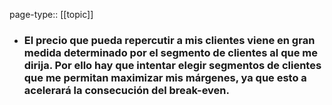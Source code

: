 page-type:: [[topic]]
- ### El precio que pueda repercutir a mis clientes viene en gran medida determinado por el segmento de clientes al que me dirija. Por ello hay que intentar elegir segmentos de clientes que me permitan maximizar mis márgenes, ya que esto a acelerará la consecución del break-even.


